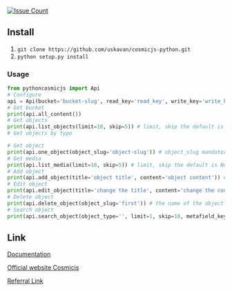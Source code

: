 [![Issue Count](https://codeclimate.com/github/cosmicjs/cosmicjs-python/badges/issue_count.svg)](https://codeclimate.com/github/cosmicjs/cosmicjs-python)

## Install
1. `git clone https://github.com/uskavan/cosmicjs-python.git`
2. `python setup.py install`

### Usage
```python
from pythoncosmicjs import Api
# Configure
api = Api(bucket='bucket-slug', read_key='read_key', write_key='write_key')
# Get bucket
print(api.all_content())
# Get objects
print(api.list_objects(limit=10, skip=5)) # limit, skip the default is None
# Get objects by type

# Get object
print(api.one_object(object_slug='object-slug')) # object_slug mandatory variable
# Get media
print(api.list_media(limit=10, skip=5)) # limit, skip the default is None
# Add object
print(api.add_object(title='object title', content='object content')) # title, content required variables
# Edit object
print(api.edit_object(title='change the title', content='change the content')) # title, content required variables
# Delete object
print(api.delete_object(object_slug='first')) # the name of the object you want to delete
# Search object
print(api.search_object(object_type='', limit=1, skip=10, metafield_keys='bob', metafield_value='bob'))
```
## Link

[Documentation](https://github.com/uskavan/pythoncosmicjs/wiki)

[Official website Сosmicjs](https://cosmicjs.com/)

[Referral Link](https://cosmicjs.com/?ref=S1G_ALN9x)
